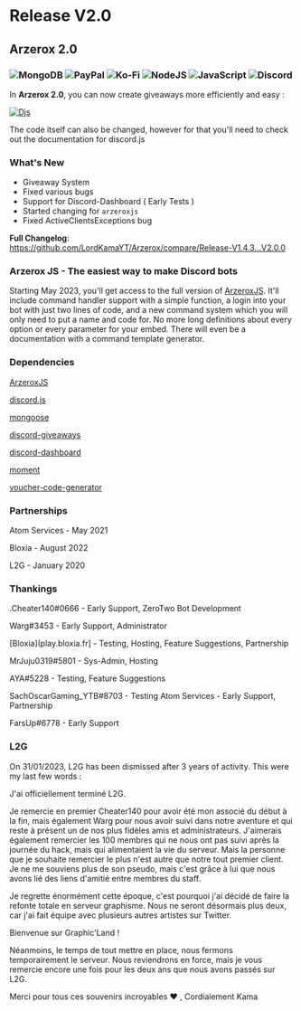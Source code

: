 # Release V2.0

## **Arzerox 2.0**

### ![MongoDB](https://img.shields.io/badge/MongoDB-%234ea94b.svg?style=for-the-badge\&logo=mongodb\&logoColor=white) ![PayPal](https://img.shields.io/badge/PayPal-00457C?style=for-the-badge\&logo=paypal\&logoColor=white) ![Ko-Fi](https://img.shields.io/badge/Ko--fi-F16061?style=for-the-badge\&logo=ko-fi\&logoColor=white) ![NodeJS](https://img.shields.io/badge/node.js-6DA55F?style=for-the-badge\&logo=node.js\&logoColor=white) ![JavaScript](https://img.shields.io/badge/javascript-%23323330.svg?style=for-the-badge\&logo=javascript\&logoColor=%23F7DF1E) ![Discord](https://img.shields.io/badge/Discord-%235865F2.svg?style=for-the-badge\&logo=discord\&logoColor=white)

In **Arzerox 2.0**, you can now create giveaways more efficiently and easy :

[![Djs](https://cdn.discordapp.com/attachments/1063751938371502100/1074148463857651803/image.png)](https://bit.ly/arzerox\_bot)

The code itself can also be changed, however for that you'll need to check out the documentation for discord.js

### What's New

* Giveaway System
* Fixed various bugs
* Support for Discord-Dashboard ( Early Tests )
* Started changing for `arzeroxjs`
* Fixed ActiveClientsExceptions bug

**Full Changelog**: https://github.com/LordKamaYT/Arzerox/compare/Release-V1.4.3...V2.0.0

### Arzerox JS - The easiest way to make Discord bots

Starting May 2023, you'll get access to the full version of [ArzeroxJS](https://www.npmjs.com/package/arzeroxjs). It'll include command handler support with a simple function, a login into your bot with just two lines of code, and a new command system which you will only need to put a name and code for. No more long definitions about every option or every parameter for your embed. There will even be a documentation with a command template generator.

### Dependencies

[ArzeroxJS](https://www.npmjs.com/package/arzeroxjs)

[discord.js](https://www.npmjs.com/package/discord.js)

[mongoose](https://www.npmjs.com/package/mongoose)&#x20;

[discord-giveaways](https://www.npmjs.com/package/discord-giveaways)&#x20;

[discord-dashboard](https://www.npmjs.com/package/discord-dashboard)&#x20;

[moment](https://www.npmjs.com/package/moment)&#x20;

[voucher-code-generator](https://www.npmjs.com/package/voucher-code-generator)

### Partnerships

Atom Services - May 2021

Bloxia - August 2022&#x20;

L2G - January 2020

### Thankings

.Cheater140#0666 - Early Support, ZeroTwo Bot Development&#x20;

Warg#3453 - Early Support, Administrator&#x20;

\[Bloxia]\(play.bloxia.fr] - Testing, Hosting, Feature Suggestions, Partnership&#x20;

MrJuju0319#5801 - Sys-Admin, Hosting&#x20;

AYA#5228 - Testing, Feature Suggestions&#x20;

SachOscarGaming\_YTB#8703 - Testing Atom Services - Early Support, Partnership&#x20;

FarsUp#6778 - Early Support

### L2G

On 31/01/2023, L2G has been dismissed after 3 years of activity. This were my last few words :

J'ai officiellement terminé L2G.

Je remercie en premier Cheater140 pour avoir été mon associé du début à la fin, mais également Warg pour nous avoir suivi dans notre aventure et qui reste à présent un de nos plus fidèles amis et administrateurs. J'aimerais également remercier les 100 membres qui ne nous ont pas suivi après la journée du hack, mais qui alimentaient la vie du serveur. Mais la personne que je souhaite remercier le plus n'est autre que notre tout premier client. Je ne me souviens plus de son pseudo, mais c'est grâce à lui que nous avons lié des liens d'amitié entre membres du staff.

Je regrette énormément cette époque, c'est pourquoi j'ai décidé de faire la refonte totale en serveur graphisme. Nous ne seront désormais plus deux, car j'ai fait équipe avec plusieurs autres artistes sur Twitter.

Bienvenue sur Graphic'Land !

Néanmoins, le temps de tout mettre en place, nous fermons temporairement le serveur. Nous reviendrons en force, mais je vous remercie encore une fois pour les deux ans que nous avons passés sur L2G.

Merci pour tous ces souvenirs incroyables ❤️ , Cordialement Kama
